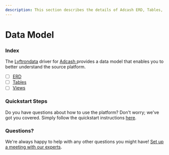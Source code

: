 ```yaml
---
description: This section describes the details of Adcash ERD, Tables, and Views.
---
```


# Data Model

### Index

The  [Lyftrondata](https://www.lyftrondata.com/) driver for [Adcash](https://www.lyftrondata.com/integration/adcash/)[ ](https://www.lyftrondata.com/integration/adcash/)provides a data model that enables you to better understand the source platform.

* [ ] [ERD](../../../marketing-analytics/adcash/data-model/erd.md)
* [ ] [Tables](../../../marketing-analytics/adcash/data-model/tables.md)
* [ ] [Views](../../../marketing-analytics/adcash/data-model/views.md)

### Quickstart Steps

Do you have questions about how to use the platform? Don't worry; we've got you covered. Simply follow the quickstart instructions [here](../../../../quickstart-steps.md).

### Questions? <a href="#questions" id="questions"></a>

We're always happy to help with any other questions you might have! [Set up a meeting with our experts](https://www.lyftrondata.com/book-a-meeting/).

